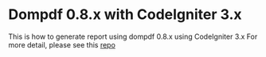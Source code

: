 # Dompdf 0.8.x with CodeIgniter 3.x
This is how to generate report using dompdf 0.8.x using CodeIgniter 3.x
For more detail, please see this [repo](https://github.com/satyakresna/ci-convert-html-to-pdf/blob/master/readme.md)

